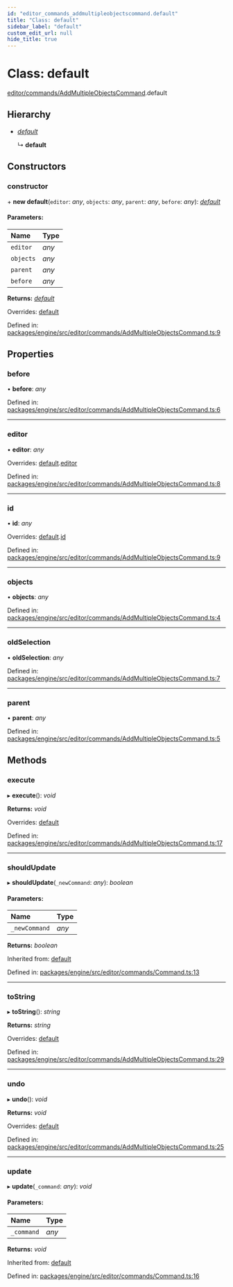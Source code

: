 ```yaml
---
id: "editor_commands_addmultipleobjectscommand.default"
title: "Class: default"
sidebar_label: "default"
custom_edit_url: null
hide_title: true
---
```


# Class: default

[editor/commands/AddMultipleObjectsCommand](../modules/editor_commands_addmultipleobjectscommand.md).default

## Hierarchy

* [*default*](editor_commands_command.default.md)

  ↳ **default**

## Constructors

### constructor

\+ **new default**(`editor`: *any*, `objects`: *any*, `parent`: *any*, `before`: *any*): [*default*](editor_commands_addmultipleobjectscommand.default.md)

#### Parameters:

Name | Type |
:------ | :------ |
`editor` | *any* |
`objects` | *any* |
`parent` | *any* |
`before` | *any* |

**Returns:** [*default*](editor_commands_addmultipleobjectscommand.default.md)

Overrides: [default](editor_commands_command.default.md)

Defined in: [packages/engine/src/editor/commands/AddMultipleObjectsCommand.ts:9](https://github.com/xr3ngine/xr3ngine/blob/716a06460/packages/engine/src/editor/commands/AddMultipleObjectsCommand.ts#L9)

## Properties

### before

• **before**: *any*

Defined in: [packages/engine/src/editor/commands/AddMultipleObjectsCommand.ts:6](https://github.com/xr3ngine/xr3ngine/blob/716a06460/packages/engine/src/editor/commands/AddMultipleObjectsCommand.ts#L6)

___

### editor

• **editor**: *any*

Overrides: [default](editor_commands_command.default.md).[editor](editor_commands_command.default.md#editor)

Defined in: [packages/engine/src/editor/commands/AddMultipleObjectsCommand.ts:8](https://github.com/xr3ngine/xr3ngine/blob/716a06460/packages/engine/src/editor/commands/AddMultipleObjectsCommand.ts#L8)

___

### id

• **id**: *any*

Overrides: [default](editor_commands_command.default.md).[id](editor_commands_command.default.md#id)

Defined in: [packages/engine/src/editor/commands/AddMultipleObjectsCommand.ts:9](https://github.com/xr3ngine/xr3ngine/blob/716a06460/packages/engine/src/editor/commands/AddMultipleObjectsCommand.ts#L9)

___

### objects

• **objects**: *any*

Defined in: [packages/engine/src/editor/commands/AddMultipleObjectsCommand.ts:4](https://github.com/xr3ngine/xr3ngine/blob/716a06460/packages/engine/src/editor/commands/AddMultipleObjectsCommand.ts#L4)

___

### oldSelection

• **oldSelection**: *any*

Defined in: [packages/engine/src/editor/commands/AddMultipleObjectsCommand.ts:7](https://github.com/xr3ngine/xr3ngine/blob/716a06460/packages/engine/src/editor/commands/AddMultipleObjectsCommand.ts#L7)

___

### parent

• **parent**: *any*

Defined in: [packages/engine/src/editor/commands/AddMultipleObjectsCommand.ts:5](https://github.com/xr3ngine/xr3ngine/blob/716a06460/packages/engine/src/editor/commands/AddMultipleObjectsCommand.ts#L5)

## Methods

### execute

▸ **execute**(): *void*

**Returns:** *void*

Overrides: [default](editor_commands_command.default.md)

Defined in: [packages/engine/src/editor/commands/AddMultipleObjectsCommand.ts:17](https://github.com/xr3ngine/xr3ngine/blob/716a06460/packages/engine/src/editor/commands/AddMultipleObjectsCommand.ts#L17)

___

### shouldUpdate

▸ **shouldUpdate**(`_newCommand`: *any*): *boolean*

#### Parameters:

Name | Type |
:------ | :------ |
`_newCommand` | *any* |

**Returns:** *boolean*

Inherited from: [default](editor_commands_command.default.md)

Defined in: [packages/engine/src/editor/commands/Command.ts:13](https://github.com/xr3ngine/xr3ngine/blob/716a06460/packages/engine/src/editor/commands/Command.ts#L13)

___

### toString

▸ **toString**(): *string*

**Returns:** *string*

Overrides: [default](editor_commands_command.default.md)

Defined in: [packages/engine/src/editor/commands/AddMultipleObjectsCommand.ts:29](https://github.com/xr3ngine/xr3ngine/blob/716a06460/packages/engine/src/editor/commands/AddMultipleObjectsCommand.ts#L29)

___

### undo

▸ **undo**(): *void*

**Returns:** *void*

Overrides: [default](editor_commands_command.default.md)

Defined in: [packages/engine/src/editor/commands/AddMultipleObjectsCommand.ts:25](https://github.com/xr3ngine/xr3ngine/blob/716a06460/packages/engine/src/editor/commands/AddMultipleObjectsCommand.ts#L25)

___

### update

▸ **update**(`_command`: *any*): *void*

#### Parameters:

Name | Type |
:------ | :------ |
`_command` | *any* |

**Returns:** *void*

Inherited from: [default](editor_commands_command.default.md)

Defined in: [packages/engine/src/editor/commands/Command.ts:16](https://github.com/xr3ngine/xr3ngine/blob/716a06460/packages/engine/src/editor/commands/Command.ts#L16)

